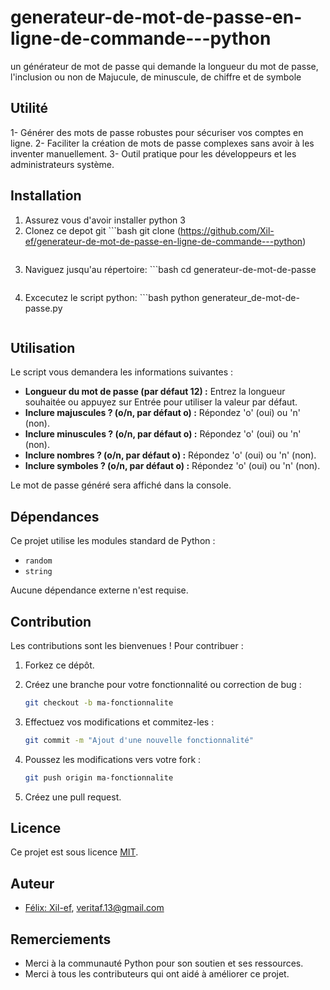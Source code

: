 # generateur-de-mot-de-passe-en-ligne-de-commande---python
un générateur de mot de passe qui demande la longueur du mot de passe, l'inclusion ou non de Majucule, de minuscule, de chiffre et de symbole

## Utilité
1- Générer des mots de passe robustes pour sécuriser vos comptes en ligne.
2- Faciliter la création de mots de passe complexes sans avoir à les inventer manuellement.
3- Outil pratique pour les développeurs et les administrateurs système.

## Installation
1. Assurez vous d'avoir installer python 3
2. Clonez ce depot git ```bash
    git clone (https://github.com/Xil-ef/generateur-de-mot-de-passe-en-ligne-de-commande---python)
    ```
3. Naviguez jusqu'au répertoire: ```bash
    cd generateur-de-mot-de-passe
    ```
4. Excecutez le script python: ```bash
    python generateur_de-mot-de-passe.py
    ```

## Utilisation

Le script vous demandera les informations suivantes :

* **Longueur du mot de passe (par défaut 12) :** Entrez la longueur souhaitée ou appuyez sur Entrée pour utiliser la valeur par défaut.
* **Inclure majuscules ? (o/n, par défaut o) :** Répondez 'o' (oui) ou 'n' (non).
* **Inclure minuscules ? (o/n, par défaut o) :** Répondez 'o' (oui) ou 'n' (non).
* **Inclure nombres ? (o/n, par défaut o) :** Répondez 'o' (oui) ou 'n' (non).
* **Inclure symboles ? (o/n, par défaut o) :** Répondez 'o' (oui) ou 'n' (non).

Le mot de passe généré sera affiché dans la console.

## Dépendances

Ce projet utilise les modules standard de Python :

* `random`
* `string`

Aucune dépendance externe n'est requise.

## Contribution

Les contributions sont les bienvenues ! Pour contribuer :

1.  Forkez ce dépôt.
2.  Créez une branche pour votre fonctionnalité ou correction de bug :

    ```bash
    git checkout -b ma-fonctionnalite
    ```

3.  Effectuez vos modifications et commitez-les :

    ```bash
    git commit -m "Ajout d'une nouvelle fonctionnalité"
    ```

4.  Poussez les modifications vers votre fork :

    ```bash
    git push origin ma-fonctionnalite
    ```

5.  Créez une pull request.

## Licence

Ce projet est sous licence [MIT](LICENSE).

## Auteur

* [Félix: Xil-ef](https://github.com/Xile-ef), veritaf.13@gmail.com

## Remerciements

* Merci à la communauté Python pour son soutien et ses ressources.
* Merci à tous les contributeurs qui ont aidé à améliorer ce projet.
